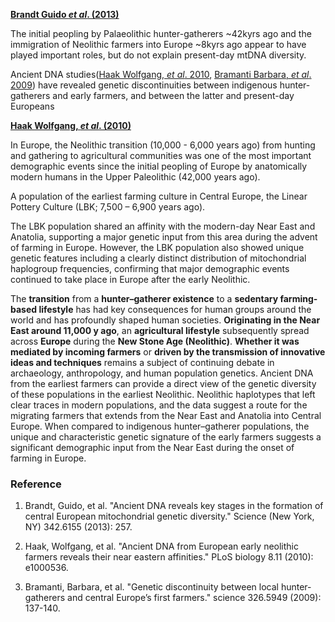 **[Brandt Guido *et al*. (2013)](https://www.ncbi.nlm.nih.gov/pmc/articles/PMC4039305/)**

The initial peopling by Palaeolithic hunter-gatherers ~42kyrs ago and the immigration of Neolithic farmers into Europe ~8kyrs ago appear to have played important roles, but do not explain present-day mtDNA diversity. 

Ancient DNA studies([Haak Wolfgang, *et al*. 2010](https://journals.plos.org/plosbiology/article?id=10.1371/journal.pbio.1000536), [Bramanti Barbara, *et al*. 2009](https://science.sciencemag.org/content/326/5949/137.long)) have revealed genetic discontinuities between indigenous hunter-gatherers and early farmers, and between the latter and present-day Europeans 



**[Haak Wolfgang, *et al*. (2010)](https://journals.plos.org/plosbiology/article?id=10.1371/journal.pbio.1000536)**

In Europe, the Neolithic transition (10,000 - 6,000 years ago) from hunting and gathering to agricultural communities was one of the most important demographic events since the initial peopling of Europe by anatomically modern humans in the Upper Paleolithic (42,000 years ago).


A population of the earliest farming culture in Central Europe, the Linear Pottery Culture (LBK; 7,500 – 6,900 years ago).

The LBK population shared an affinity with the modern-day Near East and Anatolia, supporting a major genetic input from this area during the advent of farming in Europe. However, the LBK population also showed unique genetic features including a clearly distinct distribution of mitochondrial haplogroup frequencies, confirming that major demographic events continued to take place in Europe after the early Neolithic.
 
The **transition** from a **hunter–gatherer existence** to a **sedentary farming-based lifestyle** has had key consequences for human groups around the world and has profoundly shaped human societies. **Originating in the Near East around 11,000 y ago**, an **agricultural lifestyle** subsequently spread across **Europe** during the **New Stone Age (Neolithic)**. **Whether it was mediated by incoming farmers** or **driven by the transmission of innovative ideas and techniques** remains a subject of continuing debate in archaeology, anthropology, and human population genetics. Ancient DNA from the earliest farmers can provide a direct view of the genetic diversity of these populations in the earliest Neolithic. Neolithic haplotypes that left clear traces in modern populations, and the data suggest a route for the migrating farmers that extends from the Near East and Anatolia into Central Europe. When compared to indigenous hunter–gatherer populations, the unique and characteristic genetic signature of the early farmers suggests a significant demographic input from the Near East during the onset of farming in Europe.





### Reference

1. Brandt, Guido, et al. "Ancient DNA reveals key stages in the formation of central European mitochondrial genetic diversity." Science (New York, NY) 342.6155 (2013): 257.

2. Haak, Wolfgang, et al. "Ancient DNA from European early neolithic farmers reveals their near eastern affinities." PLoS biology 8.11 (2010): e1000536.

3. Bramanti, Barbara, et al. "Genetic discontinuity between local hunter-gatherers and central Europe’s first farmers." science 326.5949 (2009): 137-140.
